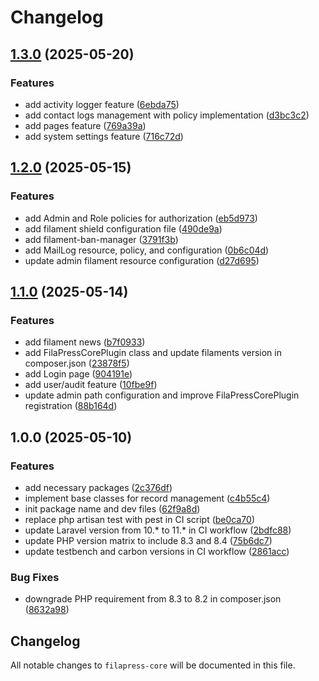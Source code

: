 # Changelog

## [1.3.0](https://github.com/rectitude-open/filapress-core/compare/v1.2.0...v1.3.0) (2025-05-20)


### Features

* add activity logger feature ([6ebda75](https://github.com/rectitude-open/filapress-core/commit/6ebda75246fe10610d9422a39585b9402bc61fb5))
* add contact logs management with policy implementation ([d3bc3c2](https://github.com/rectitude-open/filapress-core/commit/d3bc3c26a067d4399be2d6084a318ed630257d2d))
* add pages feature ([769a39a](https://github.com/rectitude-open/filapress-core/commit/769a39a15d87e1274b5e91d600d7cd831f99a1b7))
* add system settings feature ([716c72d](https://github.com/rectitude-open/filapress-core/commit/716c72d3a69a98a939fcd81b735158780e258fba))

## [1.2.0](https://github.com/rectitude-open/filapress-core/compare/v1.1.0...v1.2.0) (2025-05-15)


### Features

* add Admin and Role policies for authorization ([eb5d973](https://github.com/rectitude-open/filapress-core/commit/eb5d973712e33f1695b49d98322b05e1060d5967))
* add filament shield configuration file ([490de9a](https://github.com/rectitude-open/filapress-core/commit/490de9a2523c2440c17c18f8008e5cc9fe77301e))
* add filament-ban-manager ([3791f3b](https://github.com/rectitude-open/filapress-core/commit/3791f3bd9e2e7e366fa929173476c3d9a39c2d1d))
* add MailLog resource, policy, and configuration ([0b6c04d](https://github.com/rectitude-open/filapress-core/commit/0b6c04d0018ff974bb6bbd344149044da5ae2d4f))
* update admin filament resource configuration ([d27d695](https://github.com/rectitude-open/filapress-core/commit/d27d695e6462d7b4386415b29c3c3cc9c04602c1))

## [1.1.0](https://github.com/rectitude-open/filapress-core/compare/v1.0.0...v1.1.0) (2025-05-14)


### Features

* add filament news ([b7f0933](https://github.com/rectitude-open/filapress-core/commit/b7f093390a71216b4a46a4152448baca08e2f534))
* add FilaPressCorePlugin class and update filaments version in composer.json ([23878f5](https://github.com/rectitude-open/filapress-core/commit/23878f5076900b1f0ecb94d16d1ea2da04e54ffe))
* add Login page ([904191e](https://github.com/rectitude-open/filapress-core/commit/904191e9fbd5ffe80a40b78552159b9d35a9dbfa))
* add user/audit feature ([10fbe9f](https://github.com/rectitude-open/filapress-core/commit/10fbe9f582c11f2fedf04db3c9ed555403955ead))
* update admin path configuration and improve FilaPressCorePlugin registration ([88b164d](https://github.com/rectitude-open/filapress-core/commit/88b164d9eed1579e58d1788b527d7b552f273870))

## 1.0.0 (2025-05-10)


### Features

* add necessary packages ([2c376df](https://github.com/rectitude-open/filapress-core/commit/2c376df40ac0e89f74b3fcbedd911cd2daa5551c))
* implement base classes for record management ([c4b55c4](https://github.com/rectitude-open/filapress-core/commit/c4b55c4008f994616dfa71cb5f517e45f8d8bde3))
* init package name and dev files ([62f9a8d](https://github.com/rectitude-open/filapress-core/commit/62f9a8ddbf3001273c5c646e440154d5a5d48483))
* replace php artisan test with pest in CI script ([be0ca70](https://github.com/rectitude-open/filapress-core/commit/be0ca703525c6ea74f7b0a82fdf12c70829759fd))
* update Laravel version from 10.* to 11.* in CI workflow ([2bdfc88](https://github.com/rectitude-open/filapress-core/commit/2bdfc8832cb1edc53c4e46f096af49c70d87e0a0))
* update PHP version matrix to include 8.3 and 8.4 ([75b6dc7](https://github.com/rectitude-open/filapress-core/commit/75b6dc75311ed403fb5d51978b446c5bc7d88c83))
* update testbench and carbon versions in CI workflow ([2861acc](https://github.com/rectitude-open/filapress-core/commit/2861accaa5adc917e8a0c413db6a24d1770d594a))


### Bug Fixes

* downgrade PHP requirement from 8.3 to 8.2 in composer.json ([8632a98](https://github.com/rectitude-open/filapress-core/commit/8632a98285967f06416d20a59fef45300a800283))

## Changelog

All notable changes to `filapress-core` will be documented in this file.
